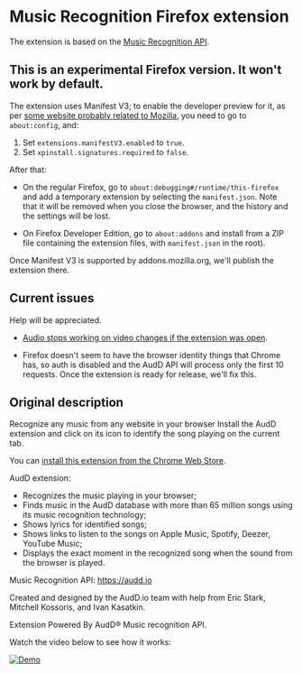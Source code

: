 # Music Recognition Firefox extension

The extension is based on the [Music Recognition API](https://audd.io).

## This is an experimental Firefox version. It won't work by default.

The extension uses Manifest V3; to enable the developer preview for it, as per [some website probably related to Mozilla](https://extensionworkshop.com/documentation/develop/manifest-v3-migration-guide/), you need to go to `about:config`, and:
 1. Set `extensions.manifestV3.enabled` to `true`.
 2. Set `xpinstall.signatures.required` to `false`.
 
After that:

- On the regular Firefox, go to `about:debugging#/runtime/this-firefox` and add a temporary extension by selecting the `manifest.json`. Note that it will be removed when you close the browser, and the history and the settings will be lost.

- On Firefox Developer Edition, go to `about:addons` and install from a ZIP file containing the extension files, with `manifest.json` in the root).

Once Manifest V3 is supported by addons.mozilla.org, we'll publish the extension there.

## Current issues

Help will be appreciated.

- [Audio stops working on video changes if the extension was open](https://github.com/AudDMusic/firefox-extension/issues/4).

- Firefox doesn't seem to have the browser identity things that Chrome has, so auth is disabled and the AudD API will process only the first 10 requests. Once the extension is ready for release, we'll fix this.

## Original description

Recognize any music from any website in your browser
Install the AudD extension and click on its icon to identify the song playing on the current tab.

You can [install this extension from the Chrome Web Store](https://audd.app/chrome).

AudD extension:
- Recognizes the music playing in your browser;
- Finds music in the AudD database with more than 65 million songs using its music recognition technology;
- Shows lyrics for identified songs;
- Shows links to listen to the songs on Apple Music, Spotify, Deezer, YouTube Music;
- Displays the exact moment in the recognized song when the sound from the browser is played.

Music Recognition API: https://audd.io

Created and designed by the AudD.io team with help from Eric Stark, Mitchell Kossoris, and Ivan Kasatkin.

Extension Powered By AudD® Music recognition API.

Watch the video below to see how it works:

[![Demo](https://img.youtube.com/vi/xcASh3kdKp0/maxresdefault.jpg)](https://www.youtube.com/watch?v=xcASh3kdKp0)


